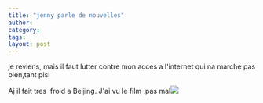 ```yaml
---
title: "jenny parle de nouvelles"
author:
category: 
tags: 
layout: post
---
```

je reviens, mais il faut lutter contre mon acces a l'internet qui na marche pas bien,tant pis!

Aj il fait tres   froid a Beijing. J'ai vu le film <the curse of golden flower>,pas mal<img src="/modules/tinymce/tinymce/jscripts/tiny_mce/plugins/emotions/images/smiley-cool.gif" /> 

